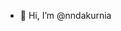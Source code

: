 - 👋 Hi, I’m @nndakurnia
<!--- 👀 I’m interested in web programming
- 🌱 I’m currently learning html, css, and javascript
- 💞️ I’m looking to collaborate on ...
- 📫 How to reach me ... --->

<!---
nndakurnia/nndakurnia is a ✨ special ✨ repository because its `README.md` (this file) appears on your GitHub profile.
You can click the Preview link to take a look at your changes.
--->
